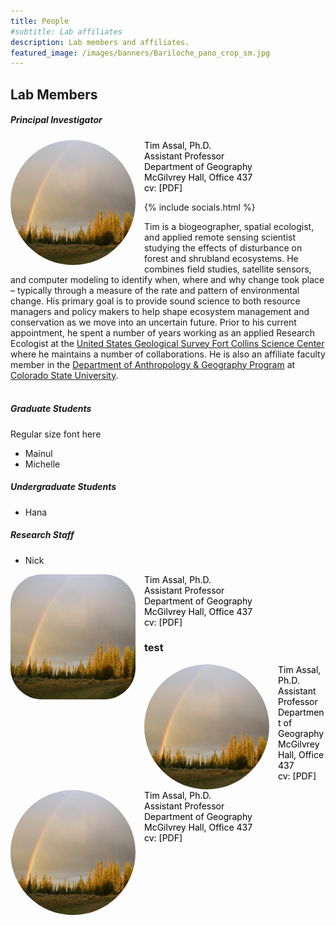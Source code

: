```yaml
---
title: People
#subtitle: Lab affiliates
description: Lab members and affiliates.
featured_image: /images/banners/Bariloche_pano_crop_sm.jpg
---
```


## Lab Members

##### Principal Investigator 

<img class="img-circle img-responsive img-left" src="/images/teampic/LM-rainbow.JPG" alt="" height="200" width="200" style="float: left; margin-right: 1em; border-radius:50%">   

<span style="color:black">Tim Assal, Ph.D.  
Assistant Professor  
Department of Geography  
McGilvrey Hall, Office 437   
cv: [PDF]  
</span>

{% include socials.html %}

<span font size="-1">Tim is a biogeographer, spatial ecologist, and applied remote sensing scientist studying the effects of disturbance on forest and shrubland ecosystems. He combines field studies, satellite sensors, and computer modeling to identify when, where and why change took place – typically through a measure of the rate and pattern of environmental change. His primary goal is to provide sound science to both resource managers and policy makers to help shape ecosystem management and conservation as we move into an uncertain future. Prior to his current appointment, he spent a number of years working as an applied Research Ecologist at the [United States Geological Survey Fort Collins Science Center](https://www.usgs.gov/centers/fort) where he maintains a number of collaborations. He is also an affiliate faculty member in the [Department of Anthropology & Geography Program](https://anthgr.colostate.edu/) at [Colorado State University](https://www.colostate.edu/).</span> 
<br>
<br>
##### Graduate Students 
Regular size font here

* Mainul
* Michelle

##### Undergraduate Students 

* Hana

##### Research Staff 

* Nick 

<img class="img-circle img-responsive img-left" src="/images/teampic/LM-rainbow.JPG" alt="" height="200" width="200" style="float: left; margin-right: 1em; border-radius:25%">   

<span style="color:black">Tim Assal, Ph.D.  
Assistant Professor  
Department of Geography  
McGilvrey Hall, Office 437   
cv: [PDF]  
</span>

### test 

<img class="img-circle img-responsive img-left" src="/images/teampic/LM-rainbow.JPG" alt="" height="200" width="200" style="float: left; margin-right: 1em; border-radius:75%">   

<span style="color:black">Tim Assal, Ph.D.  
Assistant Professor  
Department of Geography  
McGilvrey Hall, Office 437   
cv: [PDF]  
</span>

<img class="rounded z-depth-2 img-responsive img-left" src="/images/teampic/LM-rainbow.JPG" alt="" height="200" width="200" style="float: left; margin-right: 1em; border-radius:50%">   

<span style="color:black">Tim Assal, Ph.D.  
Assistant Professor  
Department of Geography  
McGilvrey Hall, Office 437   
cv: [PDF]  
</span>

